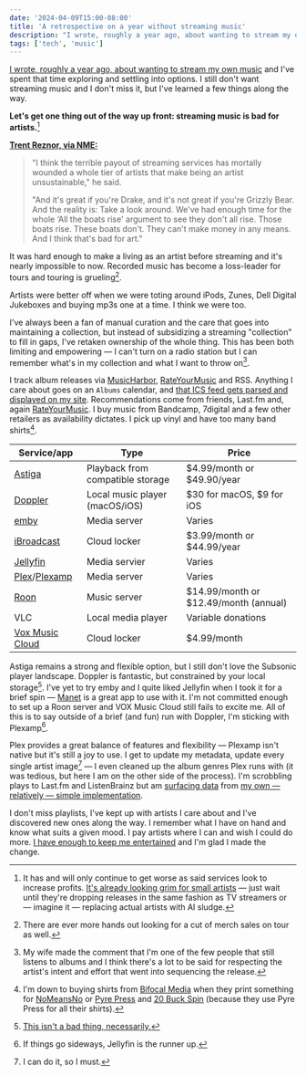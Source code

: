 ```yaml
---
date: '2024-04-09T15:00-08:00'
title: 'A retrospective on a year without streaming music'
description: "I wrote, roughly a year ago, about wanting to stream my own music and I've spent that time exploring and settling into options. I still don't want streaming music and I don't miss it, but I've learned a few things along the way."
tags: ['tech', 'music']
---
```

[I wrote, roughly a year ago, about wanting to stream my own music](https://coryd.dev/posts/2023/i-dont-want-streaming-music/) and I've spent that time exploring and settling into options. I still don't want streaming music and I don't miss it, but I've learned a few things along the way.<!-- excerpt -->

<strong class="highlight-text">Let's get one thing out of the way up front: streaming music is bad for artists.</strong>[^1]

**[Trent Reznor, via NME:](https://www.nme.com/news/music/nine-inch-nails-trent-reznor-says-streaming-has-mortally-wounded-many-artists-its-great-if-youre-drake-its-not-great-if-youre-3614437)**
> "I think the terrible payout of streaming services has mortally wounded a whole tier of artists that make being an artist unsustainable," he said.
>
> "And it's great if you're Drake, and it's not great if you're Grizzly Bear. And the reality is: Take a look around. We've had enough time for the whole ‘All the boats rise' argument to see they don't all rise. Those boats rise. These boats don't. They can't make money in any means. And I think that's bad for art."

It was hard enough to make a living as an artist before streaming and it's nearly impossible to now. Recorded music has become a loss-leader for tours and touring is grueling[^2].

Artists were better off when we were toting around iPods, Zunes, Dell Digital Jukeboxes and buying mp3s one at a time. I think we were too.

I've always been a fan of manual curation and the care that goes into maintaining a collection, but instead of subsidizing a streaming "collection" to fill in gaps, I've retaken ownership of the whole thing. This has been both limiting and empowering — I can't turn on a radio station but I can remember what's in my collection and what I want to throw on[^3].

I track album releases via [MusicHarbor](https://apps.apple.com/us/app/musicharbor-track-new-music/id1440405750), [RateYourMusic](https://rateyourmusic.com) and RSS. Anything I care about goes on an `Albums` calendar, and [that ICS feed gets parsed and displayed on my site](https://coryd.dev/now.html). Recommendations come from friends, Last.fm and, again [RateYourMusic](https://rateyourmusic.com). I buy music from Bandcamp, 7digital and a few other retailers as availability dictates. I pick up vinyl and have too many band shirts[^4].

| Service/app                                                  | Type                             | Price                                 |
|--------------------------------------------------------------|----------------------------------|---------------------------------------|
| [Astiga](https://asti.ga)                                    | Playback from compatible storage | $4.99/month or $49.90/year            |
| [Doppler](https://brushedtype.co/doppler/)                   | Local music player (macOS/iOS)   | $30 for macOS, $9 for iOS             |
| [emby](https://emby.media)                                   | Media server                     | Varies                                |
| [iBroadcast](https://www.ibroadcast.com/home/)               | Cloud locker                     | $3.99/month or $44.99/year            |
| [Jellyfin](https://jellyfin.org)                             | Media servier                    | Varies                                |
| [Plex](https://www.plex.tv)/[Plexamp](https://www.plex.tv/plexamp/) | Media server                     | Varies                                |
| [Roon](https://roon.app)                                     | Music server                     | $14.99/month or $12.49/month (annual) |
| VLC                                                          | Local media player               | Variable donations                    |
| [Vox Music Cloud](https://vox.rocks)                         | Cloud locker                     | $4.99/month                           |

Astiga remains a strong and flexible option, but I still don't love the Subsonic player landscape. Doppler is fantastic, but constrained by your local storage[^5]. I've yet to try emby and I quite liked Jellyfin when I took it for a brief spin — [Manet](https://tilo.dev/manet/) is a great app to use with it. I'm not committed enough to set up a Roon server and VOX Music Cloud still fails to excite me. All of this is to say outside of a brief (and fun) run with Doppler, I'm sticking with Plexamp[^6].

Plex provides a great balance of features and flexibility — Plexamp isn't native but it's still a joy to use. I get to update my metadata, update every single artist image[^7] — I even cleaned up the album genres Plex runs with (it was tedious, but here I am on the other side of the process). I'm scrobbling plays to Last.fm and ListenBrainz but am [surfacing data](https://coryd.dev/now#artists) from [my own — relatively — simple implementation](https://coryd.dev/posts/2024/building-a-scrobbler-using-plex-webhooks-edge-functions-and-blob-storage/).

I don't miss playlists, I've kept up with artists I care about and I've discovered new ones along the way. I remember what I have on hand and know what suits a given mood. I pay artists where I can and wish I could do more. [I have enough to keep me entertained](https://coryd.dev/posts/2024/we-have-a-content-quality-problem-not-a-content-quantity-problem/) and I'm glad I made the change.

[^1]: It has and will only continue to get worse as said services look to increase profits. [It's already looking grim for small artists](https://metalinjection.net/its-just-business/songs-need-at-least-1000-plays-yearly-on-spotify-to-get-royalties-in-2024) — just wait until they're dropping releases in the same fashion as TV streamers or — imagine it — replacing actual artists with AI sludge.
[^2]: There are ever more hands out looking for a cut of merch sales on tour as well.
[^3]: My wife made the comment that I'm one of the few people that still listens to albums and I think there's a lot to be said for respecting the artist's intent and effort that went into sequencing the release.
[^4]: I'm down to buying shirts from [Bifocal Media](https://bifocalmedia.com/) when they print something for [NoMeansNo](https://en.wikipedia.org/wiki/Nomeansno) or [Pyre Press](https://www.pyrepressmerch.com/) and [20 Buck Spin](https://www.20buckspin.com/) (because they use Pyre Press for all their shirts).
[^5]: [This isn't a bad thing, necessarily.](https://coryd.dev/posts/2023/locally-stored-music-and-storage-as-a-meaningful-constraint/)
[^6]: If things go sideways, Jellyfin is the runner up.
[^7]: I can do it, so I must.